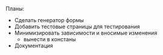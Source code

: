 Планы:

- Сделать генератор формы
- Добавить тестовые страницы для тестирования
- Минимизировать зависимости и вносимые изменения
  - вынести в констаны
- Документация
